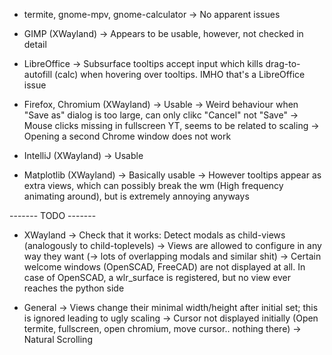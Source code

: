 * termite, gnome-mpv, gnome-calculator
    -> No apparent issues

* GIMP (XWayland)
    -> Appears to be usable, however, not checked in detail

* LibreOffice
    -> Subsurface tooltips accept input which kills drag-to-autofill (calc) when hovering over
        tooltips. IMHO that's a LibreOffice issue

* Firefox, Chromium (XWayland)
    -> Usable
    -> Weird behaviour when "Save as" dialog is too large, can only clikc "Cancel" not "Save"
    -> Mouse clicks missing in fullscreen YT, seems to be related to scaling
    -> Opening a second Chrome window does not work 

* IntelliJ (XWayland)
    -> Usable

* Matplotlib (XWayland)
    -> Basically usable
    -> However tooltips appear as extra views, which can possibly break the wm (High frequency animating
        around), but is extremely annoying anyways


------- TODO -------

* XWayland
    -> Check that it works: Detect modals as child-views (analogously to child-toplevels)
    -> Views are allowed to configure in any way they want (-> lots of overlapping modals and similar shit)
    -> Certain welcome windows (OpenSCAD, FreeCAD) are not displayed at all. In case of OpenSCAD, a wlr_surface is
        registered, but no view ever reaches the python side

* General
    -> Views change their minimal width/height after initial set; this is ignored leading to ugly scaling
    -> Cursor not displayed initially (Open termite, fullscreen, open chromium, move cursor.. nothing there)
    -> Natural Scrolling
